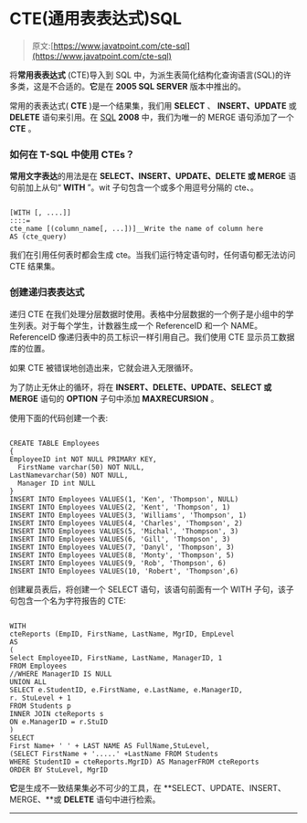 # CTE(通用表表达式)SQL

> 原文:[https://www.javatpoint.com/cte-sql](https://www.javatpoint.com/cte-sql)

将**常用表表达式** (CTE)导入到 SQL 中，为派生表简化结构化查询语言(SQL)的许多类，这是不合适的。**它**是在 **2005 SQL SERVER** 版本中推出的。

常用的表表达式( **CTE** )是一个结果集，我们用 **SELECT** 、 **INSERT、UPDATE** 或 **DELETE** 语句来引用。在 [SQL](https://www.javatpoint.com/sql-tutorial) **2008** 中，我们为唯一的 MERGE 语句添加了一个 **CTE** 。

### 如何在 T-SQL 中使用 CTEs？

**常用文字表达**的用法是在 **SELECT、INSERT、UPDATE、DELETE 或 MERGE** 语句前加上从句“ **WITH** ”。wit 子句包含一个或多个用逗号分隔的 cte、。

```

[WITH [, ....]]
::::=
cte_name [(column_name[, ...])]__Write the name of column here
AS (cte_query)

```

我们在引用任何表时都会生成 cte。当我们运行特定语句时，任何语句都无法访问 CTE 结果集。

### 创建递归表表达式

递归 CTE 在我们处理分层数据时使用。表格中分层数据的一个例子是小组中的学生列表。对于每个学生，计数器生成一个 ReferenceID 和一个 NAME。ReferenceID 像递归表中的员工标识一样引用自己。我们使用 CTE 显示员工数据库的位置。

如果 CTE 被错误地创造出来，它就会进入无限循环。

为了防止无休止的循环，将在 **INSERT、DELETE、UPDATE、SELECT 或 MERGE** 语句的 **OPTION** 子句中添加 **MAXRECURSION** 。

使用下面的代码创建一个表:

```

CREATE TABLE Employees
{
EmployeeID int NOT NULL PRIMARY KEY,
  FirstName varchar(50) NOT NULL,
LastNamevarchar(50) NOT NULL,
  Manager ID int NULL
}
INSERT INTO Employees VALUES(1, 'Ken', 'Thompson', NULL)
INSERT INTO Employees VALUES(2, 'Kent', 'Thompson', 1)  
INSERT INTO Employees VALUES(3, 'Williams', 'Thompson', 1)  
INSERT INTO Employees VALUES(4, 'Charles', 'Thompson', 2)  
INSERT INTO Employees VALUES(5, 'Michal', 'Thompson', 3)  
INSERT INTO Employees VALUES(6, 'Gill', 'Thompson', 3)  
INSERT INTO Employees VALUES(7, 'Danyl', 'Thompson', 3)  
INSERT INTO Employees VALUES(8, 'Monty', 'Thompson', 5)  
INSERT INTO Employees VALUES(9, 'Rob', 'Thompson', 6)  
INSERT INTO Employees VALUES(10, 'Robert', 'Thompson',6)

```

创建雇员表后，将创建一个 SELECT 语句，该语句前面有一个 WITH 子句，该子句包含一个名为字符报告的 CTE:

```

WITH 
cteReports (EmpID, FirstName, LastName, MgrID, EmpLevel
AS
(
Select EmployeeID, FirstName, LastName, ManagerID, 1
FROM Employees
//WHERE ManagerID IS NULL
UNION ALL
SELECT e.StudentID, e.FirstName, e.LastName, e.ManagerID,
r. StuLevel + 1
FROM Students p
INNER JOIN cteReports s
ON e.ManagerID = r.StuID
)
SELECT
First Name+ ' ' + LAST NAME AS FullName,StuLevel,
(SELECT FirstName + '.....' +LastName FROM Students
WHERE StudentID = cteReports.MgrID) AS ManagerFROM cteReports
ORDER BY StuLevel, MgrID

```

**它**是生成不一致结果集必不可少的工具，在 **SELECT、UPDATE、INSERT、MERGE、**或 **DELETE** 语句中进行检索。

* * *